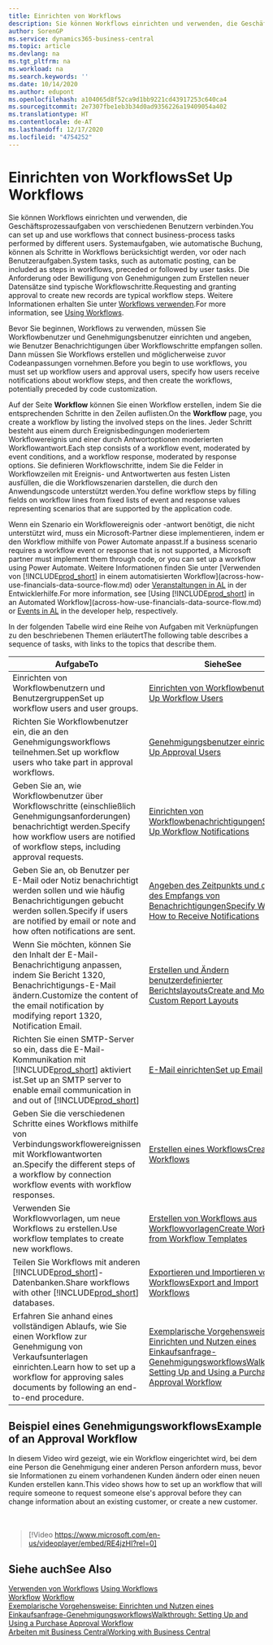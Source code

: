 ```yaml
---
title: Einrichten von Workflows
description: Sie können Workflows einrichten und verwenden, die Geschäftsprozessaufgaben von verschiedenen Benutzern verbinden. Erfahren Sie mehr über die verschiedenen Schritte, die Sie unternehmen müssen.
author: SorenGP
ms.service: dynamics365-business-central
ms.topic: article
ms.devlang: na
ms.tgt_pltfrm: na
ms.workload: na
ms.search.keywords: ''
ms.date: 10/14/2020
ms.author: edupont
ms.openlocfilehash: a104065d8f52ca9d1bb9221cd43917253c640ca4
ms.sourcegitcommit: 2e7307fbe1eb3b34d0ad9356226a19409054a402
ms.translationtype: HT
ms.contentlocale: de-AT
ms.lasthandoff: 12/17/2020
ms.locfileid: "4754252"
---
```

# <a name="set-up-workflows"></a><span data-ttu-id="3845c-104">Einrichten von Workflows</span><span class="sxs-lookup"><span data-stu-id="3845c-104">Set Up Workflows</span></span>

<span data-ttu-id="3845c-105">Sie können Workflows einrichten und verwenden, die Geschäftsprozessaufgaben von verschiedenen Benutzern verbinden.</span><span class="sxs-lookup"><span data-stu-id="3845c-105">You can set up and use workflows that connect business-process tasks performed by different users.</span></span> <span data-ttu-id="3845c-106">Systemaufgaben, wie automatische Buchung, können als Schritte in Workflows berücksichtigt werden, vor oder nach Benutzeraufgaben.</span><span class="sxs-lookup"><span data-stu-id="3845c-106">System tasks, such as automatic posting, can be included as steps in workflows, preceded or followed by user tasks.</span></span> <span data-ttu-id="3845c-107">Die Anforderung oder Bewilligung von Genehmigungen zum Erstellen neuer Datensätze sind typische Workflowschritte.</span><span class="sxs-lookup"><span data-stu-id="3845c-107">Requesting and granting approval to create new records are typical workflow steps.</span></span> <span data-ttu-id="3845c-108">Weitere Informationen erhalten Sie unter [Workflows verwenden](across-use-workflows.md).</span><span class="sxs-lookup"><span data-stu-id="3845c-108">For more information, see [Using Workflows](across-use-workflows.md).</span></span>  

 <span data-ttu-id="3845c-109">Bevor Sie beginnen, Workflows zu verwenden, müssen Sie Workflowbenutzer und Genehmigungsbenutzer einrichten und angeben, wie Benutzer Benachrichtigungen über Workflowschritte empfangen sollen. Dann müssen Sie Workflows erstellen und möglicherweise zuvor Codeanpassungen vornehmen.</span><span class="sxs-lookup"><span data-stu-id="3845c-109">Before you begin to use workflows, you must set up workflow users and approval users, specify how users receive notifications about workflow steps, and then create the workflows, potentially preceded by code customization.</span></span>  

 <span data-ttu-id="3845c-110">Auf der Seite **Workflow** können Sie einen Workflow erstellen, indem Sie die entsprechenden Schritte in den Zeilen auflisten.</span><span class="sxs-lookup"><span data-stu-id="3845c-110">On the **Workflow** page, you create a workflow by listing the involved steps on the lines.</span></span> <span data-ttu-id="3845c-111">Jeder Schritt besteht aus einem durch Ereignisbedingungen moderiertem Workflowereignis und einer durch Antwortoptionen moderierten Workflowantwort.</span><span class="sxs-lookup"><span data-stu-id="3845c-111">Each step consists of a workflow event, moderated by event conditions, and a workflow response, moderated by response options.</span></span> <span data-ttu-id="3845c-112">Sie definieren Workflowschritte, indem Sie die Felder in Workflowzeilen mit Ereignis- und Antwortwerten aus festen Listen ausfüllen, die die Workflowszenarien darstellen, die durch den Anwendungscode unterstützt werden.</span><span class="sxs-lookup"><span data-stu-id="3845c-112">You define workflow steps by filling fields on workflow lines from fixed lists of event and response values representing scenarios that are supported by the application code.</span></span>  

 <span data-ttu-id="3845c-113">Wenn ein Szenario ein Workflowereignis oder -antwort benötigt, die nicht unterstützt wird, muss ein Microsoft-Partner diese implementieren, indem er den Workflow mithilfe von Power Automate anpasst.</span><span class="sxs-lookup"><span data-stu-id="3845c-113">If a business scenario requires a workflow event or response that is not supported, a Microsoft partner must implement them through code, or you can set up a workflow using Power Automate.</span></span> <span data-ttu-id="3845c-114">Weitere Informationen finden Sie unter [Verwenden von [!INCLUDE[prod_short](includes/prod_short.md)] in einem automatisierten Workflow](across-how-use-financials-data-source-flow.md) oder [Veranstaltungen in AL](/dynamics365/business-central/dev-itpro/developer/devenv-events-in-al) in der Entwicklerhilfe.</span><span class="sxs-lookup"><span data-stu-id="3845c-114">For more information, see [Using [!INCLUDE[prod_short](includes/prod_short.md)] in an Automated Workflow](across-how-use-financials-data-source-flow.md) or [Events in AL](/dynamics365/business-central/dev-itpro/developer/devenv-events-in-al) in the developer help, respectively.</span></span>

 <span data-ttu-id="3845c-115">In der folgenden Tabelle wird eine Reihe von Aufgaben mit Verknüpfungen zu den beschriebenen Themen erläutert</span><span class="sxs-lookup"><span data-stu-id="3845c-115">The following table describes a sequence of tasks, with links to the topics that describe them.</span></span>  

|<span data-ttu-id="3845c-116">**Aufgabe**</span><span class="sxs-lookup"><span data-stu-id="3845c-116">**To**</span></span>|<span data-ttu-id="3845c-117">**Siehe**</span><span class="sxs-lookup"><span data-stu-id="3845c-117">**See**</span></span>|  
|------------|-------------|  
|<span data-ttu-id="3845c-118">Einrichten von Workflowbenutzern und Benutzergruppen</span><span class="sxs-lookup"><span data-stu-id="3845c-118">Set up workflow users and user groups.</span></span>|[<span data-ttu-id="3845c-119">Einrichten von Workflowbenutzern</span><span class="sxs-lookup"><span data-stu-id="3845c-119">Set Up Workflow Users</span></span>](across-how-to-set-up-workflow-users.md)|  
|<span data-ttu-id="3845c-120">Richten Sie Workflowbenutzer ein, die an den Genehmigungsworkflows teilnehmen.</span><span class="sxs-lookup"><span data-stu-id="3845c-120">Set up workflow users who take part in approval workflows.</span></span>|[<span data-ttu-id="3845c-121">Genehmigungsbenutzer einrichten</span><span class="sxs-lookup"><span data-stu-id="3845c-121">Set Up Approval Users</span></span>](across-how-to-set-up-approval-users.md)|  
|<span data-ttu-id="3845c-122">Geben Sie an, wie Workflowbenutzer über Workflowschritte (einschließlich Genehmigungsanforderungen) benachrichtigt werden.</span><span class="sxs-lookup"><span data-stu-id="3845c-122">Specify how workflow users are notified of workflow steps, including approval requests.</span></span>|[<span data-ttu-id="3845c-123">Einrichten von Workflowbenachrichtigungen</span><span class="sxs-lookup"><span data-stu-id="3845c-123">Setting Up Workflow Notifications</span></span>](across-setting-up-workflow-notifications.md)|  
|<span data-ttu-id="3845c-124">Geben Sie an, ob Benutzer per E-Mail oder Notiz benachrichtigt werden sollen und wie häufig Benachrichtigungen gebucht werden sollen.</span><span class="sxs-lookup"><span data-stu-id="3845c-124">Specify if users are notified by email or note and how often notifications are sent.</span></span>|[<span data-ttu-id="3845c-125">Angeben des Zeitpunkts und der Art des Empfangs von Benachrichtigungen</span><span class="sxs-lookup"><span data-stu-id="3845c-125">Specify When and How to Receive Notifications</span></span>](across-how-to-specify-when-and-how-to-receive-notifications.md)|  
|<span data-ttu-id="3845c-126">Wenn Sie möchten, können Sie den Inhalt der E-Mail-Benachrichtigung anpassen, indem Sie Bericht 1320, Benachrichtigungs-E-Mail ändern.</span><span class="sxs-lookup"><span data-stu-id="3845c-126">Customize the content of the email notification by modifying report 1320, Notification Email.</span></span>|[<span data-ttu-id="3845c-127">Erstellen und Ändern benutzerdefinierter Berichtslayouts</span><span class="sxs-lookup"><span data-stu-id="3845c-127">Create and Modify Custom Report Layouts</span></span>](ui-how-create-custom-report-layout.md)|  
|<span data-ttu-id="3845c-128">Richten Sie einen SMTP-Server so ein, dass die E-Mail-Kommunikation mit [!INCLUDE[prod_short](includes/prod_short.md)] aktiviert ist.</span><span class="sxs-lookup"><span data-stu-id="3845c-128">Set up an SMTP server to enable email communication in and out of [!INCLUDE[prod_short](includes/prod_short.md)]</span></span>|[<span data-ttu-id="3845c-129">E-Mail einrichten</span><span class="sxs-lookup"><span data-stu-id="3845c-129">Set up Email</span></span>](admin-how-setup-email.md)|
|<span data-ttu-id="3845c-130">Geben Sie die verschiedenen Schritte eines Workflows mithilfe von Verbindungsworkflowereignissen mit Workflowantworten an.</span><span class="sxs-lookup"><span data-stu-id="3845c-130">Specify the different steps of a workflow by connection workflow events with workflow responses.</span></span>|[<span data-ttu-id="3845c-131">Erstellen eines Workflows</span><span class="sxs-lookup"><span data-stu-id="3845c-131">Create Workflows</span></span>](across-how-to-create-workflows.md)|  
|<span data-ttu-id="3845c-132">Verwenden Sie Workflowvorlagen, um neue Workflows zu erstellen.</span><span class="sxs-lookup"><span data-stu-id="3845c-132">Use workflow templates to create new workflows.</span></span>|[<span data-ttu-id="3845c-133">Erstellen von Workflows aus Workflowvorlagen</span><span class="sxs-lookup"><span data-stu-id="3845c-133">Create Workflows from Workflow Templates</span></span>](across-how-to-create-workflows-from-workflow-templates.md)|  
|<span data-ttu-id="3845c-134">Teilen Sie Workflows mit anderen [!INCLUDE[prod_short](includes/prod_short.md)]-Datenbanken.</span><span class="sxs-lookup"><span data-stu-id="3845c-134">Share workflows with other [!INCLUDE[prod_short](includes/prod_short.md)] databases.</span></span>|[<span data-ttu-id="3845c-135">Exportieren und Importieren von Workflows</span><span class="sxs-lookup"><span data-stu-id="3845c-135">Export and Import Workflows</span></span>](across-how-to-export-and-import-workflows.md)|  
|<span data-ttu-id="3845c-136">Erfahren Sie anhand eines vollständigen Ablaufs, wie Sie einen Workflow zur Genehmigung von Verkaufsunterlagen einrichten.</span><span class="sxs-lookup"><span data-stu-id="3845c-136">Learn how to set up a workflow for approving sales documents by following an end-to-end procedure.</span></span>|[<span data-ttu-id="3845c-137">Exemplarische Vorgehensweise: Einrichten und Nutzen eines Einkaufsanfrage-Genehmigungsworkflows</span><span class="sxs-lookup"><span data-stu-id="3845c-137">Walkthrough: Setting Up and Using a Purchase Approval Workflow</span></span>](walkthrough-setting-up-and-using-a-purchase-approval-workflow.md)|  

## <a name="example-of-an-approval-workflow"></a><span data-ttu-id="3845c-138">Beispiel eines Genehmigungsworkflows</span><span class="sxs-lookup"><span data-stu-id="3845c-138">Example of an Approval Workflow</span></span>
<span data-ttu-id="3845c-139">In diesem Video wird gezeigt, wie ein Workflow eingerichtet wird, bei dem eine Person die Genehmigung einer anderen Person anfordern muss, bevor sie Informationen zu einem vorhandenen Kunden ändern oder einen neuen Kunden erstellen kann.</span><span class="sxs-lookup"><span data-stu-id="3845c-139">This video shows how to set up an workflow that will require someone to request someone else's approval before they can change information about an existing customer, or create a new customer.</span></span>  
<br><br>  

> [!Video https://www.microsoft.com/en-us/videoplayer/embed/RE4jzHI?rel=0]

## <a name="see-also"></a><span data-ttu-id="3845c-140">Siehe auch</span><span class="sxs-lookup"><span data-stu-id="3845c-140">See Also</span></span>  
 <span data-ttu-id="3845c-141">[Verwenden von Workflows](across-use-workflows.md) </span><span class="sxs-lookup"><span data-stu-id="3845c-141">[Using Workflows](across-use-workflows.md) </span></span>  
 <span data-ttu-id="3845c-142">[Workflow](across-workflow.md) </span><span class="sxs-lookup"><span data-stu-id="3845c-142">[Workflow](across-workflow.md) </span></span>  
 [<span data-ttu-id="3845c-143">Exemplarische Vorgehensweise: Einrichten und Nutzen eines Einkaufsanfrage-Genehmigungsworkflows</span><span class="sxs-lookup"><span data-stu-id="3845c-143">Walkthrough: Setting Up and Using a Purchase Approval Workflow</span></span>](walkthrough-setting-up-and-using-a-purchase-approval-workflow.md)  
 [<span data-ttu-id="3845c-144">Arbeiten mit  Business Central</span><span class="sxs-lookup"><span data-stu-id="3845c-144">Working with Business Central</span></span>](ui-work-product.md)
